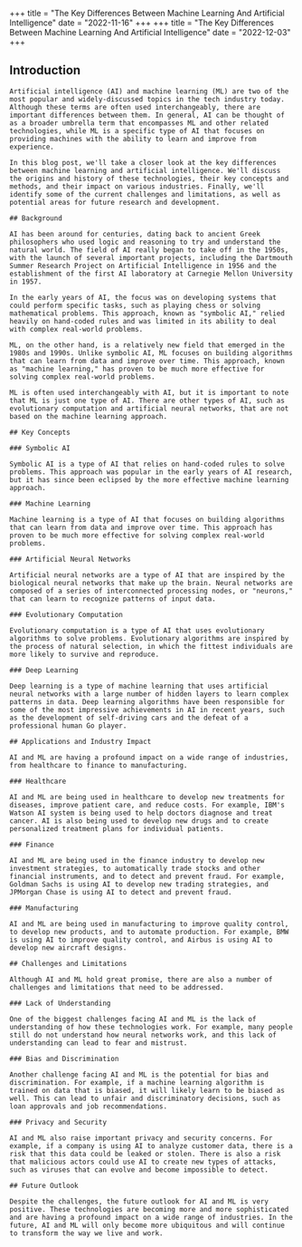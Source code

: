 +++
title = "The Key Differences Between Machine Learning And Artificial Intelligence"
date = "2022-11-16"
+++
+++
title = "The Key Differences Between Machine Learning And Artificial Intelligence"
date = "2022-12-03"
+++
## Introduction
    
    Artificial intelligence (AI) and machine learning (ML) are two of the most popular and widely-discussed topics in the tech industry today. Although these terms are often used interchangeably, there are important differences between them. In general, AI can be thought of as a broader umbrella term that encompasses ML and other related technologies, while ML is a specific type of AI that focuses on providing machines with the ability to learn and improve from experience.
    
    In this blog post, we'll take a closer look at the key differences between machine learning and artificial intelligence. We'll discuss the origins and history of these technologies, their key concepts and methods, and their impact on various industries. Finally, we'll identify some of the current challenges and limitations, as well as potential areas for future research and development.
    
    ## Background
    
    AI has been around for centuries, dating back to ancient Greek philosophers who used logic and reasoning to try and understand the natural world. The field of AI really began to take off in the 1950s, with the launch of several important projects, including the Dartmouth Summer Research Project on Artificial Intelligence in 1956 and the establishment of the first AI laboratory at Carnegie Mellon University in 1957.
    
    In the early years of AI, the focus was on developing systems that could perform specific tasks, such as playing chess or solving mathematical problems. This approach, known as "symbolic AI," relied heavily on hand-coded rules and was limited in its ability to deal with complex real-world problems.
    
    ML, on the other hand, is a relatively new field that emerged in the 1980s and 1990s. Unlike symbolic AI, ML focuses on building algorithms that can learn from data and improve over time. This approach, known as "machine learning," has proven to be much more effective for solving complex real-world problems.
    
    ML is often used interchangeably with AI, but it is important to note that ML is just one type of AI. There are other types of AI, such as evolutionary computation and artificial neural networks, that are not based on the machine learning approach.
    
    ## Key Concepts
    
    ### Symbolic AI
    
    Symbolic AI is a type of AI that relies on hand-coded rules to solve problems. This approach was popular in the early years of AI research, but it has since been eclipsed by the more effective machine learning approach.

    ### Machine Learning
    
    Machine learning is a type of AI that focuses on building algorithms that can learn from data and improve over time. This approach has proven to be much more effective for solving complex real-world problems.

    ### Artificial Neural Networks
    
    Artificial neural networks are a type of AI that are inspired by the biological neural networks that make up the brain. Neural networks are composed of a series of interconnected processing nodes, or "neurons," that can learn to recognize patterns of input data.

    ### Evolutionary Computation
    
    Evolutionary computation is a type of AI that uses evolutionary algorithms to solve problems. Evolutionary algorithms are inspired by the process of natural selection, in which the fittest individuals are more likely to survive and reproduce.

    ### Deep Learning
    
    Deep learning is a type of machine learning that uses artificial neural networks with a large number of hidden layers to learn complex patterns in data. Deep learning algorithms have been responsible for some of the most impressive achievements in AI in recent years, such as the development of self-driving cars and the defeat of a professional human Go player.

    ## Applications and Industry Impact
    
    AI and ML are having a profound impact on a wide range of industries, from healthcare to finance to manufacturing.

    ### Healthcare
    
    AI and ML are being used in healthcare to develop new treatments for diseases, improve patient care, and reduce costs. For example, IBM's Watson AI system is being used to help doctors diagnose and treat cancer. AI is also being used to develop new drugs and to create personalized treatment plans for individual patients.

    ### Finance
    
    AI and ML are being used in the finance industry to develop new investment strategies, to automatically trade stocks and other financial instruments, and to detect and prevent fraud. For example, Goldman Sachs is using AI to develop new trading strategies, and JPMorgan Chase is using AI to detect and prevent fraud.

    ### Manufacturing
    
    AI and ML are being used in manufacturing to improve quality control, to develop new products, and to automate production. For example, BMW is using AI to improve quality control, and Airbus is using AI to develop new aircraft designs.

    ## Challenges and Limitations
    
    Although AI and ML hold great promise, there are also a number of challenges and limitations that need to be addressed.

    ### Lack of Understanding
    
    One of the biggest challenges facing AI and ML is the lack of understanding of how these technologies work. For example, many people still do not understand how neural networks work, and this lack of understanding can lead to fear and mistrust.

    ### Bias and Discrimination
    
    Another challenge facing AI and ML is the potential for bias and discrimination. For example, if a machine learning algorithm is trained on data that is biased, it will likely learn to be biased as well. This can lead to unfair and discriminatory decisions, such as loan approvals and job recommendations.

    ### Privacy and Security
    
    AI and ML also raise important privacy and security concerns. For example, if a company is using AI to analyze customer data, there is a risk that this data could be leaked or stolen. There is also a risk that malicious actors could use AI to create new types of attacks, such as viruses that can evolve and become impossible to detect.

    ## Future Outlook
    
    Despite the challenges, the future outlook for AI and ML is very positive. These technologies are becoming more and more sophisticated and are having a profound impact on a wide range of industries. In the future, AI and ML will only become more ubiquitous and will continue to transform the way we live and work.